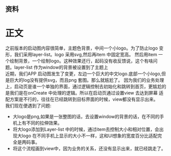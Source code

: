 ## 资料
# 正文
之前版本的启动图内容很简单，主题色背景，中间一个小logo。为了防止logo 变形，我们采用layer-list。logo 采用svg,然后再item 中固定宽高。
然后用item 一个绘制背景，一个绘制logo。这种效果还行，起码没有收反馈说，这个有啥问题。layer-list 作为window的背景被设置到了主题上 <br>
近期，我们APP 启动图发生了变更，左边一个巨大的中文logo.底部一个小logo,但是巨大的log没有提供svg，而且png 套图。那么就尴尬了。
因为我们的业务处理上，启动页是谁一个单独的界面，通过逻辑控制去初始化和跳转到首页，更尴尬的是我们是在onCreate 中处理的逻辑。所以在启动页通过设置view 去达到屏幕
适配方案是不行的，往往在已经跳转到目标界面的时候，view都没有显示出来。<br>
我们现在便遇到了问题:
* 大logo是png,如果是一张整图的话，去设置window的背景的话，在不同的手机上有不同的拉伸效果。
* 将大logo添加到Layer-list 中的时候，通过item去控制大小和相对位置，会出现大logo 在不同手机上显示的大小不一样，这和UI想象的宽度百分比适配完全是两码事。
* 将这个流程画到view中，因为业务的关系，还没有显示出来，就已经跳走了。

